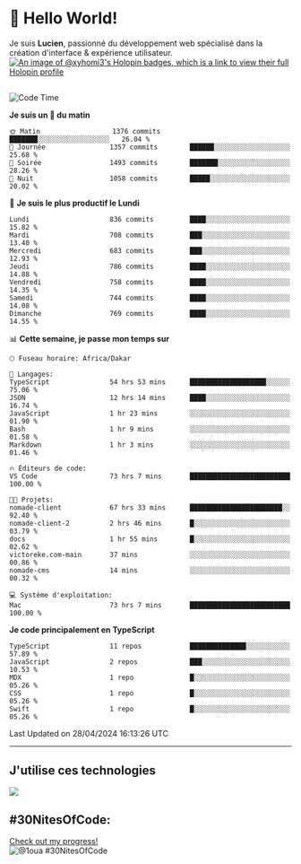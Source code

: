 # 👋 Hello World!

Je suis **Lucien**, passionné du développement web spécialisé dans la création d'interface & expérience utilisateur.
[![An image of @xyhomi3's Holopin badges, which is a link to view their full Holopin profile](https://holopin.me/xyhomi3)](https://holopin.io/@xyhomi3)

##

<!--START_SECTION:waka-->
![Code Time](http://img.shields.io/badge/Code%20Time-1%2C080%20hrs%202%20mins-blue)

**Je suis un 🐤 du matin** 

```text
🌞 Matin                  1376 commits        ███████░░░░░░░░░░░░░░░░░░   26.04 % 
🌆 Journée                1357 commits        ██████░░░░░░░░░░░░░░░░░░░   25.68 % 
🌃 Soirée                 1493 commits        ███████░░░░░░░░░░░░░░░░░░   28.26 % 
🌙 Nuit                   1058 commits        █████░░░░░░░░░░░░░░░░░░░░   20.02 % 
```
📅 **Je suis le plus productif le Lundi** 

```text
Lundi                    836 commits         ████░░░░░░░░░░░░░░░░░░░░░   15.82 % 
Mardi                    708 commits         ███░░░░░░░░░░░░░░░░░░░░░░   13.40 % 
Mercredi                 683 commits         ███░░░░░░░░░░░░░░░░░░░░░░   12.93 % 
Jeudi                    786 commits         ████░░░░░░░░░░░░░░░░░░░░░   14.88 % 
Vendredi                 758 commits         ████░░░░░░░░░░░░░░░░░░░░░   14.35 % 
Samedi                   744 commits         ████░░░░░░░░░░░░░░░░░░░░░   14.08 % 
Dimanche                 769 commits         ████░░░░░░░░░░░░░░░░░░░░░   14.55 % 
```


📊 **Cette semaine, je passe mon temps sur** 

```text
🕑︎ Fuseau horaire: Africa/Dakar

💬 Langages: 
TypeScript               54 hrs 53 mins      ███████████████████░░░░░░   75.06 % 
JSON                     12 hrs 14 mins      ████░░░░░░░░░░░░░░░░░░░░░   16.74 % 
JavaScript               1 hr 23 mins        ░░░░░░░░░░░░░░░░░░░░░░░░░   01.90 % 
Bash                     1 hr 9 mins         ░░░░░░░░░░░░░░░░░░░░░░░░░   01.58 % 
Markdown                 1 hr 3 mins         ░░░░░░░░░░░░░░░░░░░░░░░░░   01.46 % 

🔥 Éditeurs de code: 
VS Code                  73 hrs 7 mins       █████████████████████████   100.00 % 

🐱‍💻 Projets: 
nomade-client            67 hrs 33 mins      ███████████████████████░░   92.40 % 
nomade-client-2          2 hrs 46 mins       █░░░░░░░░░░░░░░░░░░░░░░░░   03.79 % 
docs                     1 hr 55 mins        █░░░░░░░░░░░░░░░░░░░░░░░░   02.62 % 
victoreke.com-main       37 mins             ░░░░░░░░░░░░░░░░░░░░░░░░░   00.86 % 
nomade-cms               14 mins             ░░░░░░░░░░░░░░░░░░░░░░░░░   00.32 % 

💻 Système d'exploitation: 
Mac                      73 hrs 7 mins       █████████████████████████   100.00 % 
```

**Je code principalement en TypeScript** 

```text
TypeScript               11 repos            ██████████████░░░░░░░░░░░   57.89 % 
JavaScript               2 repos             ███░░░░░░░░░░░░░░░░░░░░░░   10.53 % 
MDX                      1 repo              █░░░░░░░░░░░░░░░░░░░░░░░░   05.26 % 
CSS                      1 repo              █░░░░░░░░░░░░░░░░░░░░░░░░   05.26 % 
Swift                    1 repo              █░░░░░░░░░░░░░░░░░░░░░░░░   05.26 % 
```




 Last Updated on 28/04/2024 16:13:26 UTC
<!--END_SECTION:waka-->
---

## J'utilise ces technologies

<p align="left">
  <a href="https://skillicons.dev">
    <img src="https://skillicons.dev/icons?i=ts,js,md,scss,tailwind,react,redux,docker,express,astro,vite,nextjs,vercel,figma,ableton" />
  </a>
</p>

## #30NitesOfCode:
  [Check out my progress!](https://www.codedex.io/@1oua/30-nites-of-code)  
  ![@1oua #30NitesOfCode](https://www.codedex.io/api/petStatus?user=1oua)
